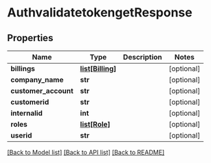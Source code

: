 # AuthvalidatetokengetResponse

## Properties
Name | Type | Description | Notes
------------ | ------------- | ------------- | -------------
**billings** | [**list[Billing]**](Billing.md) |  | [optional] 
**company_name** | **str** |  | [optional] 
**customer_account** | **str** |  | [optional] 
**customerid** | **str** |  | [optional] 
**internalid** | **int** |  | [optional] 
**roles** | [**list[Role]**](Role.md) |  | [optional] 
**userid** | **str** |  | [optional] 

[[Back to Model list]](../README.md#documentation-for-models) [[Back to API list]](../README.md#documentation-for-api-endpoints) [[Back to README]](../README.md)


